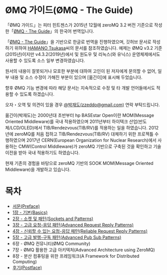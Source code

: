 ØMQ 가이드(ØMQ - The Guide)
================

「ØMQ 가이드」는 피터 힌트젠스가 2015년 12월에 zeroMQ 3.2 버전 기준으로 작성한「[ØMQ - The Guide](http://zguide.zeromq.org/)」의 한국어 번역입니다.

「[ØMQ - The Guide](http://zguide.zeromq.org/)」을 기반으로 한글로 번역을 진행하였으며, 깃허브 문서로 작성하기 위하여 [HAMANO Tsukasa](https://github.com/hamano)씨의 문서를 참조하였습니다.
예제는 ØMQ v3.2 기준(2015년)이지만 v4.3.2(2019년)에서 및 원도우 및 리눅스(와 유닉스) 운영체제에서도 사용할 수 있도록 소스 일부 변경하였습니다.

원서의 내용이 잘못되거나 모호한 부분에 대하여 고인이 된 저자에게 문의할 수 없어, 일부 내용 및 소스 수정이 가해진 부분이 있으며 [옮긴이]에 표시해 두었습니다.

향후 ØMQ 기능 변경에 따라 해당 문서는 지속적으로 수정 및 타 개발 언어들에서도 적용할 수 있도록 하겠습니다.

오자・오역 및 의견이 있을 경우 [@박재도(zzeddo@gmail.com)](https://www.facebook.com/zzeddo) 연락 부탁드립니다.

옮긴이(박재도)는 2000년대 초반부터 hp BASEstar Open이란 MOM(Message Oriented Middleware)를 국내 적용하였으며 
2011년부터 하이텍크 산업(반도체/LCD/OLED)에서 TIB/Rendezvous(TIB/RV)를 적용하는 일을 하였습니다.
2012년에 zeroMQ를 처음 접하고 TIB/Rendezvous(TIB/RV) 대체하기 위한 프로젝틀 수행하였으며
2017년 CERN(European Organization for Nuclear Research)에서 사용하는 CMW(Control Middleware)가 zeroMQ 기반으로 구축된 것을 확인하고 기술 이전을 받아 국내 적용하기도 하였습니다.

현재 기존의 경험을 바탕으로 zeroMQ 기반의 SOOK MOM(Message Oriented Middleware)을 개발하고 있습니다.

# 목차
* [서문(Preface)](preface.md)
* [1장 - 기본(Basics)](chapter1.md)
* [2장 - 소켓 및 패턴(Sockets and Patterns)](chapter2.md)
* [3장 - 고급 요청-응답 패턴(Advanced Request Reply Patterns)](chapter3.md)
* [4장 - 신뢰할 수 있는 요청-응답 패턴(Reliable Request Reply Patterns)](chapter4.md)
* [5장 - 고급 발행-구독 패턴(Advanced Pub Sub Patterns)](chapter5.md)
* 6장 - ØMQ 컨뮤니티(ØMQ Community)
* 7장 - ØMQ 활용한 고급 아키텍처(Advanced Architecture using ZeroMQ)
* 8장 - 분산 컴퓨팅을 위한 프레임워크(A Framework for Distributed Computing)
* [후기(Postface)](postface.md)
